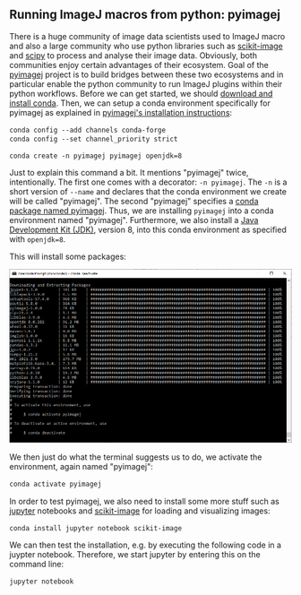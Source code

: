 ## Running ImageJ macros from python: pyimagej

There is a huge community of image data scientists used to ImageJ macro and also a large community who use python libraries such as 
[scikit-image](https://scikit-image.org/) and 
[scipy](https://scipy.org/) to process and analyse their image data.
Obviously, both communities enjoy certain advantages of their ecosystem.
Goal of the [pyimagej](https://github.com/imagej/pyimagej/) project is to build bridges between these two ecosystems 
and in particular enable the python community to run ImageJ plugins within their python workflows.
Before we can get started, we should 
[download and install conda](https://github.com/BiAPoL/Bio-image_Analysis_with_Python/blob/main/conda_basics/01_conda_environments.md).
Then, we can setup a conda environment specifically for pyimagej as explained in 
[pyimagej's installation instructions](https://github.com/imagej/pyimagej/blob/master/doc/Install.md):

```
conda config --add channels conda-forge
conda config --set channel_priority strict
```

```
conda create -n pyimagej pyimagej openjdk=8
```

Just to explain this command a bit. It mentions "pyimagej" twice, intentionally. 
The first one comes with a decorator: ```-n pyimagej```. The `-n` is a short version of `--name` and declares that the conda environment we create will be called "pyimagej".
The second "pyimagej" specifies a [conda package named pyimagej](https://anaconda.org/conda-forge/pyimagej). Thus, we are installing `pyimagej` into a conda environment named "pyimagej". 
Furthermore, we also install a [Java Development Kit (JDK)](https://openjdk.java.net/), version 8, into this conda environment as specified with `openjdk=8`.

This will install some packages:

![](install.png)

We then just do what the terminal suggests us to do, we activate the environment, again named "pyimagej":
```python
conda activate pyimagej
```

In order to test pyimagej, we also need to install some more stuff such as [jupyter](https://jupyter.org) notebooks and [scikit-image](https://scikit-image.org/) for loading and visualizing images:

```
conda install jupyter notebook scikit-image
```

We can then test the installation, e.g. by executing the following code in a juypter notebook. Therefore, we start jupyter by entering this on the command line:
```python
jupyter notebook 
```